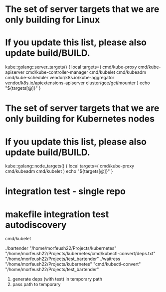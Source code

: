 # The set of server targets that we are only building for Linux
# If you update this list, please also update build/BUILD.
kube::golang::server_targets() {
  local targets=(
    cmd/kube-proxy
    cmd/kube-apiserver
    cmd/kube-controller-manager
    cmd/kubelet
    cmd/kubeadm
    cmd/kube-scheduler
    vendor/k8s.io/kube-aggregator
    vendor/k8s.io/apiextensions-apiserver
    cluster/gce/gci/mounter
  )
  echo "${targets[@]}"
}

# The set of server targets that we are only building for Kubernetes nodes
# If you update this list, please also update build/BUILD.
kube::golang::node_targets() {
  local targets=(
    cmd/kube-proxy
    cmd/kubeadm
    cmd/kubelet
  )
  echo "${targets[@]}"
}

# integration test - single repo
# makefile integration test autodiscovery

cmd/kubelet


./bartender "/home/morfeush22/Projects/kubernetes" "/home/morfeush22/Projects/kubernetes/cmd/kubectl-convert/deps.txt" "/home/morfeush22/Projects/test_bartender"
./waitress "/home/morfeush22/Projects/kubernetes" "cmd/kubectl-convert" "/home/morfeush22/Projects/test_bartender"

1. generate deps (with test) in temporary path
2. pass path to temporary